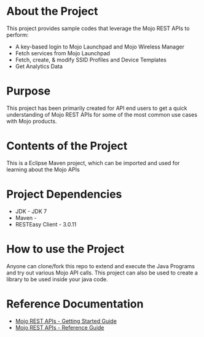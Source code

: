 # About the Project
This project provides sample codes that leverage the Mojo REST APIs to perform:
* A key-based login to Mojo Launchpad and Mojo Wireless Manager
* Fetch services from Mojo Launchpad
* Fetch, create, & modify SSID Profiles and Device Templates
* Get Analytics Data

# Purpose
This project has been primarily created for API end users to get a quick understanding of Mojo REST APIs for some of the most common use cases with Mojo products.

# Contents of the Project
This is a Eclipse Maven project, which can be imported and used for learning about the Mojo APIs

# Project Dependencies
* JDK - JDK 7 
* Maven - 
* RESTEasy Client - 3.0.11

# How to use the Project
Anyone can clone/fork this repo to extend and execute the Java Programs and try out various Mojo API calls. This project can also be used to create a library to be used inside your java code. 

# Reference Documentation
* [Mojo REST APIs - Getting Started Guide](https://support.mojonetworks.com/support/solutions/articles/9000124630-getting-started-with-mojo-rest-apis)
* [Mojo REST APIs - Reference Guide](http://prod.mojonetworks.com/WebAPI/source/)
